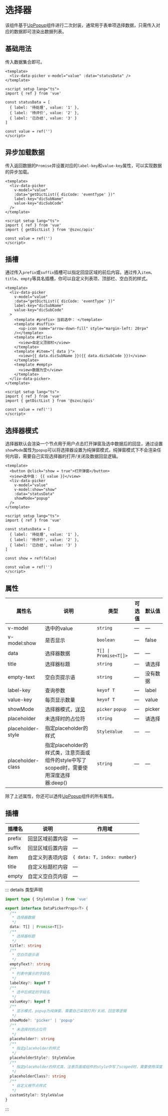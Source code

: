 # 选择器

该组件基于[UpPopup](https://uiadmin.net/uview-plus/components/popup.html)组件进行二次封装，通常用于表单项选择数据，只需传入对应的数据即可渲染出数据列表。

## 基础用法

传入数据集合即可。

```vue
<template>
  <liv-data-picker v-model="value" :data="statusData" />
</template>

<script setup lang="ts">
import { ref } from 'vue'

const statusData = [
  { label: '待处理', value: '1' },
  { label: '待评价', value: '2' },
  { label: '已办结', value: '3' }
]

const value = ref('')
</script>
```

## 异步加载数据

传入返回数据的`Promise`并设置对应的`label-key`和`value-key`属性，可以实现数据的异步加载。

```vue
<template>
  <liv-data-picker
    v-model="value"
    :data="getDictList({ dicCode: 'eventType' })"
    label-key="dicSubName"
    value-key="dicSubCode"
  />
</template>

<script setup lang="ts">
import { ref } from 'vue'
import { getDictList } from '@szxc/apis'

const value = ref('')
</script>
```

## 插槽

通过传入`prefix`或`suffix`插槽可以指定回显区域的前后内容。通过传入`item`、`title`、`empty`等具名插槽，你可以自定义列表项、顶部栏、空白页的样式。

```vue
<template>
  <liv-data-picker
    v-model="value"
    :data="getDictList({ dicCode: 'eventType' })"
    label-key="dicSubName"
    value-key="dicSubCode"
  >
    <template #prefix> 当前选中： </template>
    <template #suffix>
      <up-icon name="arrow-down-fill" style="margin-left: 20rpx"
    /></template>
    <template #title>
      <view>自定义顶部栏</view>
    </template>
    <template #item="{ data }">
      <view>{{ data.dicSubName }}({{ data.dicSubCode }})</view>
    </template>
    <template #empty>
      <view>数据为空</view>
    </template>
  </liv-data-picker>
</template>

<script setup lang="ts">
import { ref } from 'vue'
import { getDictList } from '@szxc/apis'

const value = ref('')
</script>
```

## 选择器模式

选择器默认会渲染一个节点用于用户点击打开弹窗及选中数据后的回显，通过设置`showMode`属性为`popup`可以将选择器设置为纯弹窗模式，纯弹窗模式下不会渲染任何内容，需要自己实现选择器的打开/关闭及数据回显逻辑。

```vue
<template>
  <button @click="show = true">打开弹窗</button>
  <view>选中值： {{ value }}</view>
  <liv-data-picker
    v-model="value"
    v-model:show="show"
    :data="statusData"
    showMode="popup"
  />
</template>

<script setup lang="ts">
import { ref } from 'vue'

const statusData = [
  { label: '待处理', value: '1' },
  { label: '待评价', value: '2' },
  { label: '已办结', value: '3' }
]

const show = ref(false)

const value = ref('')
</script>
```

## 属性

| 属性名            | 说明                                                                                    | 类型                  | 可选值 | 默认值   |
| ----------------- | --------------------------------------------------------------------------------------- | --------------------- | ------ | -------- |
| v-model           | 选中的value                                                                             | `string`              | —      | —        |
| v-model:show      | 是否显示                                                                                | `boolean`             | —      | false    |
| data              | 选择器数据                                                                              | `T[] \| Promise<T[]>` | —      | —        |
| title             | 选择器标题                                                                              | `string`              | —      | 请选择   |
| empty-text        | 空白页提示语                                                                            | `string`              | —      | 没有数据 |
| label-key         | 查询参数                                                                                | `keyof T`             | —      | label    |
| value-key         | 每页显示数量                                                                            | `keyof T`             | —      | value    |
| showMode          | 选择器模式，[详见](#选择器模式)                                                         | `picker` `popup`      | —      | picker   |
| placeholder       | 未选择时的占位符                                                                        | `string`              | —      | 请选择   |
| placeholder-style | 指定placeholder的样式                                                                   | `StyleValue`          | —      | —        |
| placeholder-class | 指定placeholder的样式类，注意页面或组件的style中写了scoped时，需要使用深度选择器:deep() | `string`              | —      | —        |

除了上述属性，你还可以透传[UpPopup](https://uiadmin.net/uview-plus/components/popup.html#props)组件的所有属性。

## 插槽

| 插槽名 | 说明             | 作用域                      |
| ------ | ---------------- | --------------------------- |
| prefix | 回显区域前置内容 | —                           |
| suffix | 回显区域后置内容 | —                           |
| item   | 自定义列表项内容 | `{ data: T, index: number}` |
| title  | 自定义标题栏内容 | —                           |
| empty  | 自定义空白页内容 | —                           |

::: details 类型声明

```ts
import type { StyleValue } from 'vue'

export interface DataPickerProps<T> {
  /**
   * 选择器数据
   */
  data: T[] | Promise<T[]>
  /**
   * 选择器标题
   */
  title?: string
  /**
   * 空白页提示语
   */
  emptyText?: string
  /**
   * 列表中展示的字段名
   */
  labelKey?: keyof T
  /**
   * 选中后绑定的字段名
   */
  valueKey?: keyof T
  /**
   * 显示模式，popup为纯弹窗，需要自己实现打开/关闭、回显等逻辑
   */
  showMode?: 'picker' | 'popup'
  /**
   * 未选择时的占位符
   */
  placeholder?: string
  /**
   * 指定placeholder的样式
   */
  placeholderStyle?: StyleValue
  /**
   * 指定placeholder的样式类，注意页面或组件的style中写了scoped时，需要使用深度选择器:deep()
   */
  placeholderClass?: string
  /**
   * 自定义根节点样式
   */
  customStyle?: StyleValue
}
```

:::
